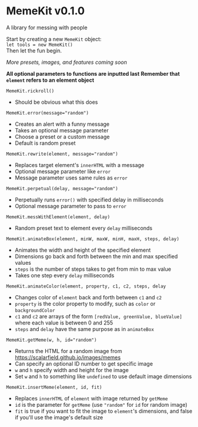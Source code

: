 # MemeKit v0.1.0
A library for messing with people  

Start by creating a new `MemeKit` object:    
`let tools = new MemeKit()`  
Then let the fun begin.  

_More presets, images, and features coming soon_

**All optional parameters to functions are inputted last**
**Remember that `element` refers to an element object**

`MemeKit.rickroll()`
* Should be obvious what this does

`MemeKit.error(message="random")` 
* Creates an alert with a funny message
* Takes an optional message parameter
* Choose a preset or a custom message
* Default is random preset

`MemeKit.rewrite(element, message="random")`
* Replaces target element's `innerHTML` with a message
* Optional message parameter like `error`
* Message parameter uses same rules as `error`

`MemeKit.perpetual(delay, message="random")`
* Perpetually runs `error()` with specified delay in milliseconds
* Optional message parameter to pass to `error`

`MemeKit.messWithElement(element, delay)`
* Random preset text to element every `delay` milliseconds

`MemeKit.animateBox(element, minW, maxW, minH, maxH, steps, delay)`
* Animates the width and height of the specified element
* Dimensions go back and forth between the min and max specified values
* `steps` is the number of steps takes to get from min to max value
* Takes one step every `delay` milliseconds

`MemeKit.animateColor(element, property, c1, c2, steps, delay`
* Changes color of `element` back and forth between  `c1` and `c2`
* `property` is the color property to modify, such as `color` or `backgroundColor`
* `c1` and `c2` are arrays of the form `[redValue, greenValue, blueValue]` where each value is between 0 and 255
* `steps` and `delay` have the same purpose as in `animateBox`

`MemeKit.getMeme(w, h, id="random")`
 * Returns the HTML for a random image from https://scalarfield.github.io/images/memes
 * Can specify an optional ID number to get specific image
 * `w` and `h` specify width and height for the image
 * Set `w` and `h` to something like `undefined` to use default image dimensions
 
 `MemeKit.insertMeme(element, id, fit)`
 * Replaces `innerHTML` of `element` with image returned by `getMeme`
 * `id` is the parameter for `getMeme` (use `"random"` for `id` for random image)
 * `fit` is true if you want to fit the image to `element`'s dimensions, and false if you'll use the image's default size
